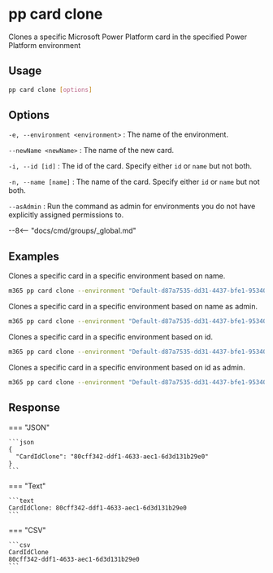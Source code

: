 # pp card clone

Clones a specific Microsoft Power Platform card in the specified Power Platform environment

## Usage

```sh
pp card clone [options]
```

## Options

`-e, --environment <environment>`
: The name of the environment.

`--newName <newName>`
: The name of the new card.

`-i, --id [id]`
: The id of the card. Specify either `id` or `name` but not both.

`-n, --name [name]`
: The name of the card. Specify either `id` or `name` but not both.

`--asAdmin`
: Run the command as admin for environments you do not have explicitly assigned permissions to.

--8<-- "docs/cmd/groups/_global.md"

## Examples

Clones a specific card in a specific environment based on name.

```sh
m365 pp card clone --environment "Default-d87a7535-dd31-4437-bfe1-95340acd55c5" --name "CLI 365 Card" --newName "CLI 365 new Card"
```

Clones a specific card in a specific environment based on name as admin.

```sh
m365 pp card clone --environment "Default-d87a7535-dd31-4437-bfe1-95340acd55c5" --name "CLI 365 Card" --newName "CLI 365 new Card" --asAdmin 
```

Clones a specific card in a specific environment based on id.

```sh
m365 pp card clone --environment "Default-d87a7535-dd31-4437-bfe1-95340acd55c5" --id "408e3f42-4c9e-4c93-8aaf-3cbdea9179aa" --newName "CLI 365 new Card"
```

Clones a specific card in a specific environment based on id as admin.

```sh
m365 pp card clone --environment "Default-d87a7535-dd31-4437-bfe1-95340acd55c5" --id "408e3f42-4c9e-4c93-8aaf-3cbdea9179aa" --newName "CLI 365 new Card" --asAdmin
```

## Response

=== "JSON"

    ```json
    {
      "CardIdClone": "80cff342-ddf1-4633-aec1-6d3d131b29e0"
    }
    ```

=== "Text"

    ```text
    CardIdClone: 80cff342-ddf1-4633-aec1-6d3d131b29e0
    ```

=== "CSV"

    ```csv
    CardIdClone
    80cff342-ddf1-4633-aec1-6d3d131b29e0
    ```
